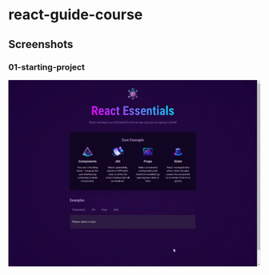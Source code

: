 # react-guide-course

## Screenshots

### 01-starting-project

![](screenshots/01-starting-project/screen-capture.gif)
